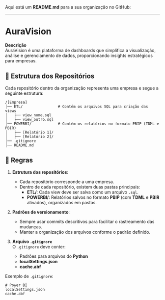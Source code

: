 Aqui está um **README.md** para a sua organização no GitHub:  

---

# AuraVision  

**Descrição**  
AuraVision é uma plataforma de dashboards que simplifica a visualização, análise e gerenciamento de dados, proporcionando insights estratégicos para empresas.  

## 📁 Estrutura dos Repositórios  

Cada repositório dentro da organização representa uma empresa e segue a seguinte estrutura:  

```
/[Empresa]
│── ETL/                # Contém os arquivos SQL para criação das views
│   ├── view_nome.sql  
│   ├── view_outro.sql  
│── POWERBI/            # Contém os relatórios no formato PBIP (TDML e PBIR)
│   ├── [Relatório 1]/  
│   ├── [Relatório 2]/  
│── .gitignore
│── README.md
```

## 📜 Regras  

1. **Estrutura dos repositórios**:  
   - Cada repositório corresponde a uma empresa.  
   - Dentro de cada repositório, existem duas pastas principais:  
     - **ETL/**: Cada view deve ser salva como um arquivo `.sql`.  
     - **POWERBI/**: Relatórios salvos no formato **PBIP** (com **TDML** e **PBIR** ativados), organizados em pastas.  

2. **Padrões de versionamento**:  
   - Sempre usar commits descritivos para facilitar o rastreamento das mudanças.  
   - Manter a organização dos arquivos conforme o padrão definido.  

3. **Arquivo `.gitignore`**  
   O `.gitignore` deve conter:  
   - Padrões para arquivos do **Python**  
   - **localSettings.json**  
   - **cache.abf**  

Exemplo de `.gitignore`:  

```
# Power BI
localSettings.json
cache.abf
```
